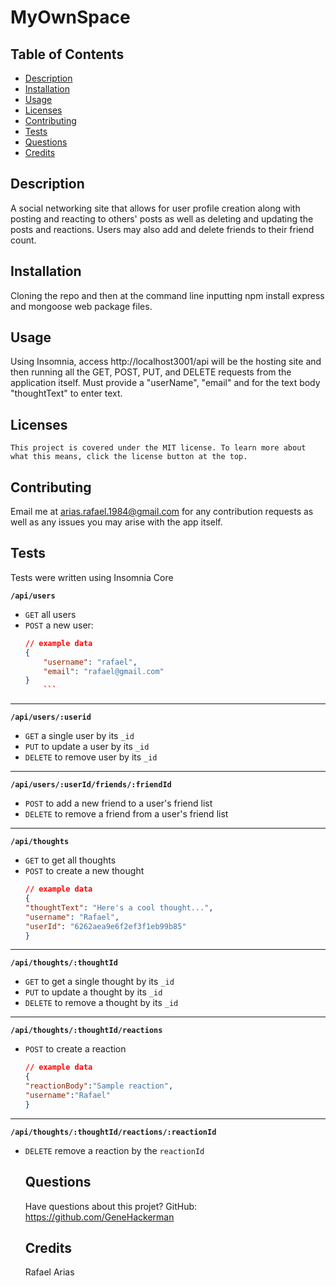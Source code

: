 # MyOwnSpace
  
  

  ## Table of Contents
  * [Description](#description)
  * [Installation](#installation)
  * [Usage](#usage)
  * [Licenses](#licenses)
  * [Contributing](#contributing)
  * [Tests](#tests)
  * [Questions](#questions)
  * [Credits](#credits)
  
  ## Description
  A social networking site that allows for user profile creation along with posting and reacting to others' posts as well as deleting and updating the posts and reactions. Users may also add and delete friends to their friend count.

  ## Installation
  Cloning the repo and then at the command line inputting npm install express and mongoose web package files. 

  ## Usage
  Using Insomnia, access http://localhost3001/api will be the hosting site and then running all the GET, POST, PUT, and DELETE requests from the application itself. Must provide a "userName", "email" and for the text body "thoughtText" to enter text. 

  ## Licenses
    This project is covered under the MIT license. To learn more about what this means, click the license button at the top.

  ## Contributing
  Email me at arias.rafael.1984@gmail.com for any contribution requests as well as any issues you may arise with the app itself.

  ## Tests
  Tests were written using Insomnia Core
  
  **`/api/users`**
* `GET` all users
* `POST` a new user:
    ```json
    // example data
    {
        "username": "rafael",
        "email": "rafael@gmail.com"
    }
        ```
---
**`/api/users/:userid`**
* `GET` a single user by its `_id` 
* `PUT` to update a user by its `_id`
* `DELETE` to remove user by its `_id`
---
**`/api/users/:userId/friends/:friendId`**
* `POST` to add a new friend to a user's friend list
* `DELETE` to remove a friend from a user's friend list
---
**`/api/thoughts`** 
* `GET` to get all thoughts
* `POST` to create a new thought
    ```json
    // example data
    {
    "thoughtText": "Here's a cool thought...",
    "username": "Rafael",
    "userId": "6262aea9e6f2ef3f1eb99b85"
    }
    ```
---
**`/api/thoughts/:thoughtId`**
* `GET` to get a single thought by its `_id`
* `PUT` to update a thought by its `_id`
* `DELETE` to remove a thought by its `_id`
---

**`/api/thoughts/:thoughtId/reactions`**

* `POST` to create a reaction 
    ```json
    // example data
    {
    "reactionBody":"Sample reaction",
    "username":"Rafael"
    }
    ```
---
**`/api/thoughts/:thoughtId/reactions/:reactionId`**
* `DELETE` remove a reaction by the `reactionId`

  ## Questions
  Have questions about this projet?
  GitHub: https://github.com/GeneHackerman

  ## Credits
  Rafael Arias
  
  
